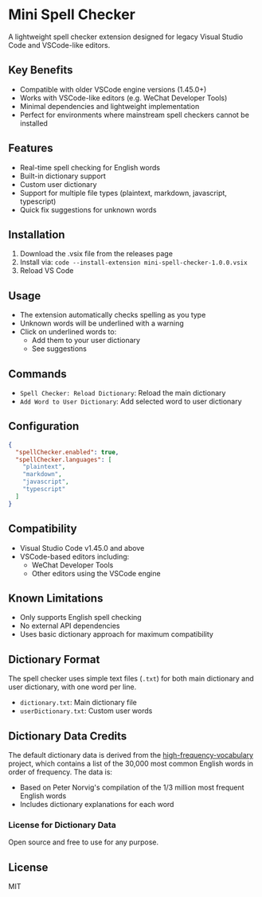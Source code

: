 # Mini Spell Checker

A lightweight spell checker extension designed for legacy Visual Studio Code and VSCode-like editors.

## Key Benefits

- Compatible with older VSCode engine versions (1.45.0+)
- Works with VSCode-like editors (e.g. WeChat Developer Tools)
- Minimal dependencies and lightweight implementation
- Perfect for environments where mainstream spell checkers cannot be installed

## Features

- Real-time spell checking for English words
- Built-in dictionary support
- Custom user dictionary
- Support for multiple file types (plaintext, markdown, javascript, typescript)
- Quick fix suggestions for unknown words

## Installation

1. Download the .vsix file from the releases page
2. Install via: `code --install-extension mini-spell-checker-1.0.0.vsix`
3. Reload VS Code

## Usage

- The extension automatically checks spelling as you type
- Unknown words will be underlined with a warning
- Click on underlined words to:
  - Add them to your user dictionary
  - See suggestions

## Commands

- `Spell Checker: Reload Dictionary`: Reload the main dictionary
- `Add Word to User Dictionary`: Add selected word to user dictionary

## Configuration

```json
{
  "spellChecker.enabled": true,
  "spellChecker.languages": [
    "plaintext",
    "markdown",
    "javascript",
    "typescript"
  ]
}
```

## Compatibility

- Visual Studio Code v1.45.0 and above
- VSCode-based editors including:
  - WeChat Developer Tools
  - Other editors using the VSCode engine

## Known Limitations

- Only supports English spell checking
- No external API dependencies
- Uses basic dictionary approach for maximum compatibility

## Dictionary Format

The spell checker uses simple text files (`.txt`) for both main dictionary and user dictionary, with one word per line.

- `dictionary.txt`: Main dictionary file
- `userDictionary.txt`: Custom user words

## Dictionary Data Credits

The default dictionary data is derived from the [high-frequency-vocabulary](https://github.com/arstgit/high-frequency-vocabulary) project, which contains a list of the 30,000 most common English words in order of frequency. The data is:

- Based on Peter Norvig's compilation of the 1/3 million most frequent English words
- Includes dictionary explanations for each word

### License for Dictionary Data

Open source and free to use for any purpose.

## License

MIT
